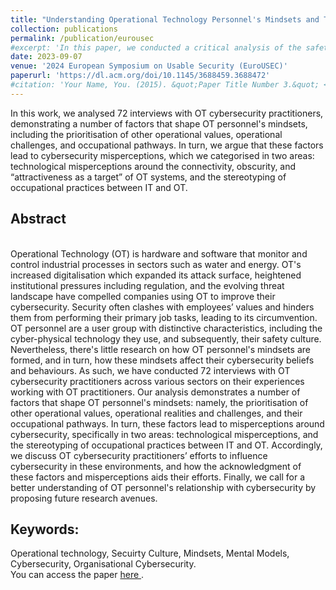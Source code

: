 ```yaml
---
title: "Understanding Operational Technology Personnel's Mindsets and Their Effect on Cybersecurity Perceptions: A Qualitative Study With Operational Technology Cybersecurity Practitioners"
collection: publications
permalink: /publication/eurousec
#excerpt: 'In this paper, we conducted a critical analysis of the safety and security culture literatures, as well as 35 interviews with OT security professionals on the topic of security culture development. Accordingly, our findings demonstrate that both cultures share almost entirely overlapping enabling factors, such as top management leadership and involvement. Moreover, the successful development of safety culture informs security practitioners views on practices such as establishing security management systems and security communications.'
date: 2023-09-07
venue: '2024 European Symposium on Usable Security (EuroUSEC)'
paperurl: 'https://dl.acm.org/doi/10.1145/3688459.3688472'
#citation: 'Your Name, You. (2015). &quot;Paper Title Number 3.&quot; <i>Journal 1</i>. 1(3).'
---
```


 <p>In this work, we analysed 72 interviews with OT cybersecurity practitioners, demonstrating a number of factors that shape OT personnel's mindsets, including the prioritisation of other operational values, operational challenges, and occupational pathways. In turn, we argue that these factors lead to cybersecurity misperceptions, which we categorised in two areas: technological misperceptions around the connectivity, obscurity, and “attractiveness as a target” of OT systems, and the stereotyping of occupational practices between IT and OT.</p>
 

 <h2>Abstract</h2><br>
 Operational Technology (OT) is hardware and software that monitor and control industrial processes in sectors such as water and energy. OT's increased digitalisation which expanded its attack surface, heightened institutional pressures including regulation, and the evolving threat landscape have compelled companies using OT to improve their cybersecurity. Security often clashes with employees’ values and hinders them from performing their primary job tasks, leading to its circumvention. OT personnel are a user group with distinctive characteristics, including the cyber-physical technology they use, and subsequently, their safety culture. Nevertheless, there's little research on how OT personnel's mindsets are formed, and in turn, how these mindsets affect their cybersecurity beliefs and behaviours. 
 As such, we have conducted 72 interviews with OT cybersecurity practitioners across various sectors on their experiences working with OT practitioners. Our analysis demonstrates a number of factors that shape OT personnel's mindsets: namely, the prioritisation of other operational values, operational realities and challenges, and their occupational pathways. In turn, these factors lead to misperceptions around cybersecurity, specifically in two areas: technological misperceptions, and the stereotyping of occupational practices between IT and OT. Accordingly, we discuss OT cybersecurity practitioners’ efforts to influence cybersecurity in these environments, and how the acknowledgment of these factors and misperceptions aids their efforts. Finally, we call for a better understanding of OT personnel's relationship with cybersecurity by proposing future research avenues.

<h2>Keywords:</h2> Operational technology, Secuirty Culture, Mindsets, Mental Models, Cybersecurity, Organisational Cybersecurity. 

 <div class="wordwrap">You can access the paper <a href="https://dl.acm.org/doi/10.1145/3688459.3688472">here </a>.</div>